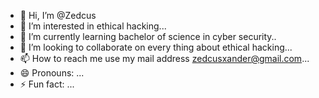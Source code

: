 - 👋 Hi, I’m @Zedcus
- 👀 I’m interested in ethical hacking...
- 🌱 I’m currently learning bachelor of science in cyber security..
- 💞️ I’m looking to collaborate on every thing about ethical hacking...
- 📫 How to reach me use my mail address zedcusxander@gmail.com...
- 😄 Pronouns: ...
- ⚡ Fun fact: ...

<!---
Zedcus/Zedcus is a ✨ special ✨ repository because its `README.md` (this file) appears on your GitHub profile.
You can click the Preview link to take a look at your changes.
--->
